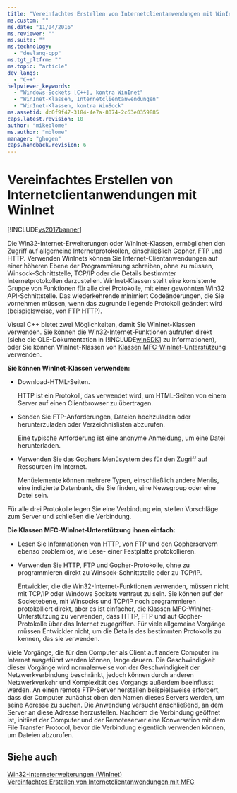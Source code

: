 ```yaml
---
title: "Vereinfachtes Erstellen von Internetclientanwendungen mit WinInet | Microsoft Docs"
ms.custom: ""
ms.date: "11/04/2016"
ms.reviewer: ""
ms.suite: ""
ms.technology: 
  - "devlang-cpp"
ms.tgt_pltfrm: ""
ms.topic: "article"
dev_langs: 
  - "C++"
helpviewer_keywords: 
  - "Windows-Sockets [C++], kontra WinInet"
  - "WinInet-Klassen, Internetclientanwendungen"
  - "WinInet-Klassen, kontra WinSock"
ms.assetid: dc0f9f47-3184-4e7a-8074-2c63e0359885
caps.latest.revision: 10
author: "mikeblome"
ms.author: "mblome"
manager: "ghogen"
caps.handback.revision: 6
---
```

# Vereinfachtes Erstellen von Internetclientanwendungen mit WinInet
[!INCLUDE[vs2017banner](../assembler/inline/includes/vs2017banner.md)]

Die Win32\-Internet\-Erweiterungen oder WinInet\-Klassen, ermöglichen den Zugriff auf allgemeine Internetprotokollen, einschließlich Gopher, FTP und HTTP.  Verwenden WinInets können Sie Internet\-Clientanwendungen auf einer höheren Ebene der Programmierung schreiben, ohne zu müssen, Winsock\-Schnittstelle, TCP\/IP oder die Details bestimmter Internetprotokollen darzustellen.  WinInet\-Klassen stellt eine konsistente Gruppe von Funktionen für alle drei Protokolle, mit einer gewohnten Win32 API\-Schnittstelle.  Das wiederkehrende minimiert Codeänderungen, die Sie vornehmen müssen, wenn das zugrunde liegende Protokoll geändert wird \(beispielsweise, von FTP HTTP\).  
  
 Visual C\+\+ bietet zwei Möglichkeiten, damit Sie WinInet\-Klassen verwenden.  Sie können die Win32\-Internet\-Funktionen aufrufen direkt \(siehe die OLE\-Dokumentation in [!INCLUDE[winSDK](../atl/includes/winsdk_md.md)] zu Informationen\), oder Sie können WinInet\-Klassen von [Klassen MFC\-WinInet\-Unterstützung](../mfc/mfc-classes-for-creating-internet-client-applications.md) verwenden.  
  
 **Sie können WinInet\-Klassen verwenden:**  
  
-   Download\-HTML\-Seiten.  
  
     HTTP ist ein Protokoll, das verwendet wird, um HTML\-Seiten von einem Server auf einen Clientbrowser zu übertragen.  
  
-   Senden Sie FTP\-Anforderungen, Dateien hochzuladen oder herunterzuladen oder Verzeichnislisten abzurufen.  
  
     Eine typische Anforderung ist eine anonyme Anmeldung, um eine Datei herunterladen.  
  
-   Verwenden Sie das Gophers Menüsystem des für den Zugriff auf Ressourcen im Internet.  
  
     Menüelemente können mehrere Typen, einschließlich andere Menüs, eine indizierte Datenbank, die Sie finden, eine Newsgroup oder eine Datei sein.  
  
 Für alle drei Protokolle legen Sie eine Verbindung ein, stellen Vorschläge zum Server und schließen die Verbindung.  
  
 **Die Klassen MFC\-WinInet\-Unterstützung ihnen einfach:**  
  
-   Lesen Sie Informationen von HTTP, von FTP und den Gopherservern ebenso problemlos, wie Lese\- einer Festplatte protokollieren.  
  
-   Verwenden Sie HTTP, FTP und Gopher\-Protokolle, ohne zu programmieren direkt zu Winsock\-Schnittstelle oder zu TCP\/IP.  
  
     Entwickler, die die Win32\-Internet\-Funktionen verwenden, müssen nicht mit TCP\/IP oder Windows Sockets vertraut zu sein.  Sie können auf der Socketebene, mit Winsocks und TCP\/IP noch programmieren protokolliert direkt, aber es ist einfacher, die Klassen MFC\-WinInet\-Unterstützung zu verwenden, dass HTTP, FTP und auf Gopher\-Protokolle über das Internet zugegriffen.  Für viele allgemeine Vorgänge müssen Entwickler nicht, um die Details des bestimmten Protokolls zu kennen, das sie verwenden.  
  
 Viele Vorgänge, die für den Computer als Client auf andere Computer im Internet ausgeführt werden können, lange dauern.  Die Geschwindigkeit dieser Vorgänge wird normalerweise von der Geschwindigkeit der Netzwerkverbindung beschränkt, jedoch können durch anderen Netzwerkverkehr und Komplexität des Vorgangs außerdem beeinflusst werden.  An einen remote FTP\-Server herstellen beispielsweise erfordert, dass der Computer zunächst oben den Namen dieses Servers werden, um seine Adresse zu suchen.  Die Anwendung versucht anschließend, an dem Server an diese Adresse herzustellen.  Nachdem die Verbindung geöffnet ist, initiiert der Computer und der Remoteserver eine Konversation mit dem File Transfer Protocol, bevor die Verbindung eigentlich verwenden können, um Dateien abzurufen.  
  
## Siehe auch  
 [Win32\-Interneterweiterungen \(WinInet\)](../mfc/win32-internet-extensions-wininet.md)   
 [Vereinfachtes Erstellen von Internetclientanwendungen mit MFC](../mfc/how-mfc-makes-it-easier-to-create-internet-client-applications.md)